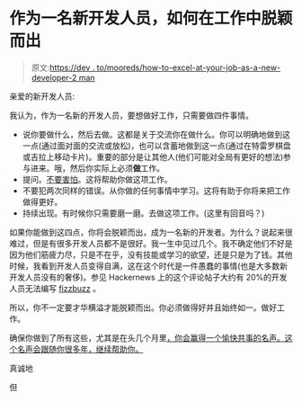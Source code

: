 # 作为一名新开发人员，如何在工作中脱颖而出

> 原文:[https://dev . to/mooreds/how-to-excel-at-your-job-as-a-new-developer-2 man](https://dev.to/mooreds/how-to-excel-at-your-job-as-a-new-developer-2man)

亲爱的新开发人员:

我认为，作为一名新的开发人员，要想做好工作，只需要做四件事情。

*   说你要做什么，然后去做。这都是关于交流你在做什么。你可以明确地做到这一点(通过面对面的交流或放松)，也可以含蓄地做到这一点(通过在特雷罗棋盘或吉拉上移动卡片)。重要的部分是让其他人(他们可能对全局有更好的想法)参与进来。哦，然后你实际上必须**做**工作。
*   提问。[不要害怕](https://letterstoanewdeveloper.com/2018/12/03/dont-be-afraid-to-ask-questions/)。这将帮助你做这项工作。
*   不要犯两次同样的错误。从你做的任何事情中学习。这将有助于你将来把工作做得更好。
*   持续出现。有时候你只需要磨一磨。去做这项工作。(这里有回音吗？)

如果你能做到这四点，你将会脱颖而出，成为一名新的开发者。为什么？说起来很难过，但是有很多开发人员都不是很好。我一生中见过几个。我不确定他们不好是因为他们筋疲力尽，只是不在乎，没有技能或学习的欲望，还是只是为了钱。其他时候，我看到开发人员变得自满，这在这个时代是一件愚蠢的事情(也是大多数新开发人员没有的奢侈)。参见 Hackernews 上的这个评论帖子大约有 20%的开发人员无法编写 [fizzbuzz](https://www.hackerrank.com/challenges/fizzbuzz/problem) 。

所以，你不一定要才华横溢才能脱颖而出。你必须做得好并且始终如一。做好工作。

确保你做到了所有这些，尤其是在头几个月里[，你会赢得一个愉快共事的名声。这个名声会跟随你很多年，继续帮助你。](https://letterstoanewdeveloper.com/2018/09/25/over-index-in-your-first-few-months/)

真诚地

但